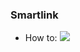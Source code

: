 ### Smartlink ###

* How to:
![](https://github.com/jordy33/smartlink/blob/master/smartlink.png?raw=true)
